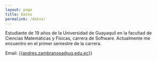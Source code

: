 ```yaml
---
layout: page
title: Datos
permalink: /datos/
---
```

<p>
Estudiante de 19 años de la Universidad de Guayaquil en la facultad de Ciencias Matemáticas y Físicas, carrera de Software. Actualmente me encuentro en el primer semestre de la carrera. 
</p>

Email: <a href="mailto:{{andres.zambranosa.ug.edu.ec}}?Subject=From Blog Site:">{{andres.zambranosa@ug.edu.ec}}</a>


